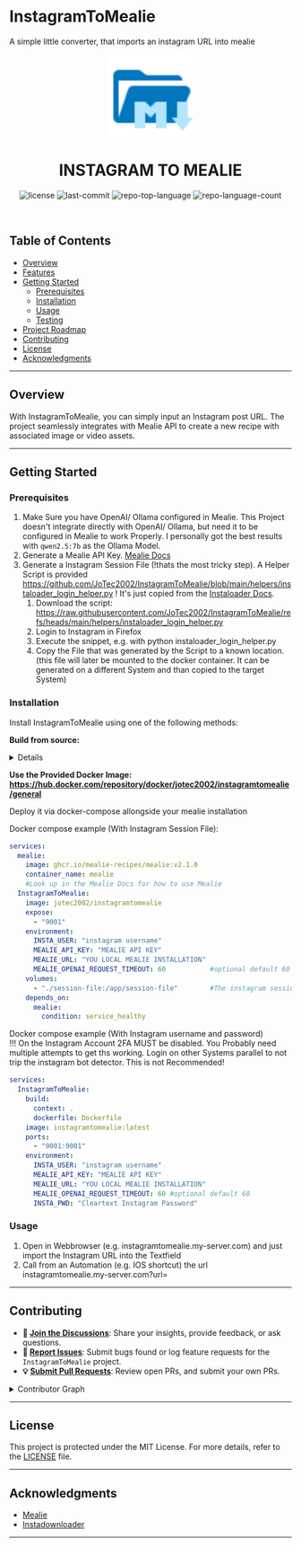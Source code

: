 # InstagramToMealie

A simple little converter, that imports an instagram URL into mealie

<p align="center">
    <img src="https://raw.githubusercontent.com/PKief/vscode-material-icon-theme/ec559a9f6bfd399b82bb44393651661b08aaf7ba/icons/folder-markdown-open.svg" align="center" width="30%">
</p>
<p align="center"><h1 align="center">INSTAGRAM TO MEALIE</h1></p>

<p align="center">
	<img src="https://img.shields.io/github/license/JoTec2002/InstagramToMealie?style=default&logo=opensourceinitiative&logoColor=white&color=0080ff" alt="license">
	<img src="https://img.shields.io/github/last-commit/JoTec2002/InstagramToMealie?style=default&logo=git&logoColor=white&color=0080ff" alt="last-commit">
	<img src="https://img.shields.io/github/languages/top/JoTec2002/InstagramToMealie?style=default&color=0080ff" alt="repo-top-language">
	<img src="https://img.shields.io/github/languages/count/JoTec2002/InstagramToMealie?style=default&color=0080ff" alt="repo-language-count">
</p>
<br>

## Table of Contents

- [ Overview](#-overview)
- [ Features](#-features)
- [ Getting Started](#-getting-started)
    - [ Prerequisites](#-prerequisites)
    - [ Installation](#-installation)
    - [ Usage](#-usage)
    - [ Testing](#-testing)
- [ Project Roadmap](#-project-roadmap)
- [ Contributing](#-contributing)
- [ License](#-license)
- [ Acknowledgments](#-acknowledgments)

---

## Overview

With InstagramToMealie, you can simply input an Instagram post URL. The project seamlessly integrates with Mealie API to
create a new recipe with associated image or video assets.


---

## Getting Started

### Prerequisites

1. Make Sure you have OpenAI/ Ollama configured in Mealie. This Project doesn't integrate directly with OpenAI/ Ollama,
   but need it to be configured in Mealie to work Properly. I personally got the best results with `qwen2.5:7b` as the
   Ollama Model.
2. Generate a Mealie API Key. [Mealie Docs](https://docs.mealie.io/documentation/getting-started/api-usage/)
3. Generate a Instagram Session File (!thats the most tricky step). A Helper Script is
   provided https://github.com/JoTec2002/InstagramToMealie/blob/main/helpers/instaloader_login_helper.py ! It's just
   copied from the [Instaloader Docs](https://instaloader.github.io/troubleshooting.html).
    1. Download the
       script: https://raw.githubusercontent.com/JoTec2002/InstagramToMealie/refs/heads/main/helpers/instaloader_login_helper.py
    2. Login to Instagram in Firefox
    3. Execute the snippet, e.g. with python instaloader_login_helper.py
    4. Copy the File that was generated by the Script to a known location. (this file will later be mounted to the
       docker container. It can be generated on a different System and than copied to the target System)

### Installation

Install InstagramToMealie using one of the following methods:

**Build from source:**
<details closed>

1. Clone the InstagramToMealie repository:

```sh
❯ git clone https://github.com/JoTec2002/InstagramToMealie
```

2. Navigate to the project directory:

```sh
❯ cd InstagramToMealie
```

3. Install the project dependencies:

</details>

**Use the Provided Docker Image: https://hub.docker.com/repository/docker/jotec2002/instagramtomealie/general**

Deploy it via docker-compose allongside your mealie installation

Docker compose example (With Instagram Session File):

```yaml
services:
  mealie:
    image: ghcr.io/mealie-recipes/mealie:v2.1.0
    container_name: mealie
    #Look up in the Mealie Docs for how to use Mealie
  InstagramToMealie:
    image: jotec2002/instagramtomealie
    expose:
      - "9001"
    environment:
      INSTA_USER: "instagram username"
      MEALIE_API_KEY: "MEALIE API KEY"
      MEALIE_URL: "YOU LOCAL MEALIE INSTALLATION"
      MEALIE_OPENAI_REQUEST_TIMEOUT: 60           #optional default 60
    volumes:
      - "./session-file:/app/session-file"        #The instagram session file you created in the prerequisits
    depends_on:
      mealie:
        condition: service_healthy
```

Docker compose example (With Instagram username and password)<br>!!! On the Instagram Account 2FA MUST be disabled. You
Probably need multiple attempts to get ths working. Login on other Systems parallel to not trip the instagram bot
detector. This is not Recommended!

````yaml
services:
  InstagramToMealie:
    build:
      context: .
      dockerfile: Dockerfile
    image: instagramtomealie:latest
    ports:
      - "9001:9001"
    environment:
      INSTA_USER: "instagram username"
      MEALIE_API_KEY: "MEALIE API KEY"
      MEALIE_URL: "YOU LOCAL MEALIE INSTALLATION"
      MEALIE_OPENAI_REQUEST_TIMEOUT: 60 #optional default 60
      INSTA_PWD: "Cleartext Instagram Password"
````

### Usage

1. Open in Webbrowser (e.g. instagramtomealie.my-server.com) and just import the Instagram URL into the Textfield
2. Call from an Automation (e.g. IOS shortcut) the url instagramtomealie.my-server.com?url=<InstagramURL>

---

## Contributing

- **💬 [Join the Discussions](https://github.com/JoTec2002/InstagramToMealie/discussions)**: Share your insights, provide
  feedback, or ask questions.
- **🐛 [Report Issues](https://github.com/JoTec2002/InstagramToMealie/issues)**: Submit bugs found or log feature
  requests for the `InstagramToMealie` project.
- **💡 [Submit Pull Requests](https://github.com/JoTec2002/InstagramToMealie/blob/main/CONTRIBUTING.md)**: Review open
  PRs, and submit your own PRs.

<details closed>
<summary>Contributor Graph</summary>
<br>
<p align="left">
   <a href="https://github.com{/JoTec2002/InstagramToMealie/}graphs/contributors">
      <img src="https://contrib.rocks/image?repo=JoTec2002/InstagramToMealie">
   </a>
</p>
</details>

---

## License

This project is protected under the MIT License. For more details,
refer to the [LICENSE](https://choosealicense.com/licenses/) file.

---

## Acknowledgments

- [Mealie](https://github.com/mealie-recipes/mealie/)
- [Instadownloader](https://github.com/instaloader/instaloader)

---

